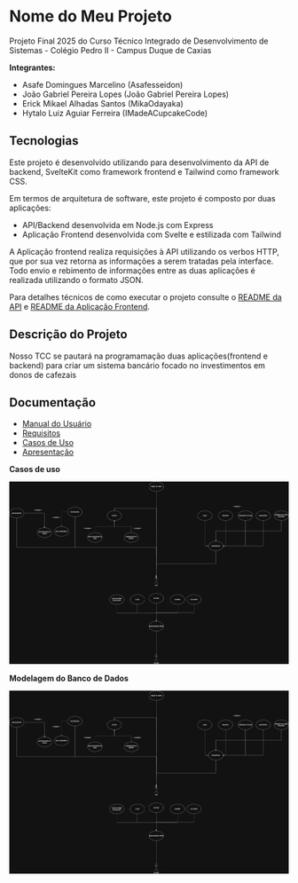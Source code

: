 # Nome do Meu Projeto

Projeto Final 2025 do Curso Técnico Integrado de Desenvolvimento de Sistemas - Colégio Pedro II - Campus Duque de Caxias

**Integrantes:**
 - Asafe Domingues Marcelino  (Asafesseidon)
 - João Gabriel Pereira Lopes (João Gabriel Pereira Lopes)
 - Erick Mikael Alhadas Santos (MikaOdayaka)
 - Hytalo Luiz Aguiar Ferreira (IMadeACupcakeCode)

 ## Tecnologias

Este projeto é desenvolvido utilizando  para desenvolvimento da API de backend, SvelteKit como framework frontend e Tailwind como framework CSS.

Em termos de arquitetura de software, este projeto é composto por duas aplicações:
- API/Backend desenvolvida em Node.js com Express
- Aplicação Frontend desenvolvida com Svelte e estilizada com Tailwind

A Aplicação frontend realiza requisições à API utilizando os verbos HTTP, que por sua vez retorna as informações a serem tratadas pela interface. Todo envio e rebimento de informações entre as duas aplicações é realizada utilizando o formato JSON.

Para detalhes técnicos de como executar o projeto consulte o [README da API](src/api/README.md) e [README da Aplicação Frontend](src/frontend-app/README.md). 

## Descrição do Projeto

Nosso TCC se pautará na programamação duas aplicações(frontend e backend) para criar um sistema bancário focado no investimentos em donos de cafezais
## Documentação

- [Manual do Usuário](manual.md)
- [Requisitos](requisitos.md)
- [Casos de Uso](casos-de-uso.md)
- [Apresentação](apresentacao.pdf)

**Casos de uso**

![Diagrama de Casos de uso](diagramas/CasosDeUsoTechBank.drawio.png)

**Modelagem do Banco de Dados**

![Diagrama de Banco de Dados](diagramas/CasosDeUsoTechBank.drawio.png)